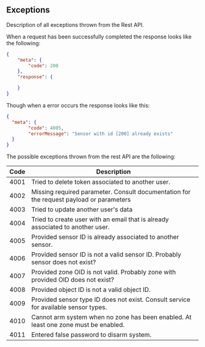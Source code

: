 ## Exceptions  
Description of all exceptions thrown from the Rest API.

When a request has been successfully completed the response looks like the following:
``` json
{
    "meta": {
        "code": 200
    },
    "response": {

    }
}
```

Though when a error occurs the response looks like this:
``` json
{
  "meta": {
        "code": 4005,
        "errorMessage": "Sensor with id [200] already exists"
  }
}
```
The possible exceptions thrown from the rest API are the following:

| Code    | Description                                                                                 |    
| ------- | ------------------------------------------------------------------------------------------- |
| 4001    | Tried to delete token associated to another user.                                           |
| 4002    | Missing required parameter. Consult documentation for the request payload or parameters     |
| 4003    | Tried to update another user's data                                                         |
| 4004    | Tried to create user with an email that is already associated to another user.              |
| 4005    | Provided sensor ID is already associated to another sensor.                                 |
| 4006    | Provided sensor ID is not a valid sensor ID. Probably sensor does not exist?                |
| 4007    | Provided zone OID is not valid. Probably zone with provided OID does not exist?             |
| 4008    | Provided object ID is not a valid object ID.                                                |
| 4009    | Provided sensor type ID does not exist. Consult service for available sensor types.         |
| 4010    | Cannot arm system when no zone has been enabled. At least one zone must be enabled.         |
| 4011    | Entered false password to disarm system.                                                    |